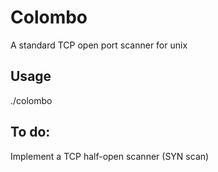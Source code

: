 # Colombo
A standard TCP open port scanner for unix


## Usage

./colombo <target ip> <start port> <end port>

## To do:
Implement a TCP half-open scanner (SYN scan)

